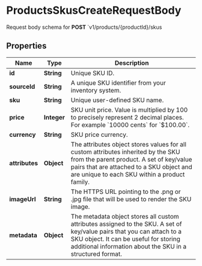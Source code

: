 

# ProductsSkusCreateRequestBody

Request body schema for **POST** `v1/products/{productId}/skus

## Properties

| Name | Type | Description |
|------------ | ------------- | ------------- |
|**id** | **String** | Unique SKU ID. |
|**sourceId** | **String** | A unique SKU identifier from your inventory system. |
|**sku** | **String** | Unique user-defined SKU name. |
|**price** | **Integer** | SKU unit price. Value is multiplied by 100 to precisely represent 2 decimal places. For example &#x60;10000 cents&#x60; for &#x60;$100.00&#x60;. |
|**currency** | **String** | SKU price currency. |
|**attributes** | **Object** | The attributes object stores values for all custom attributes inherited by the SKU from the parent product. A set of key/value pairs that are attached to a SKU object and are unique to each SKU within a product family. |
|**imageUrl** | **String** | The HTTPS URL pointing to the .png or .jpg file that will be used to render the SKU image. |
|**metadata** | **Object** | The metadata object stores all custom attributes assigned to the SKU. A set of key/value pairs that you can attach to a SKU object. It can be useful for storing additional information about the SKU in a structured format. |



